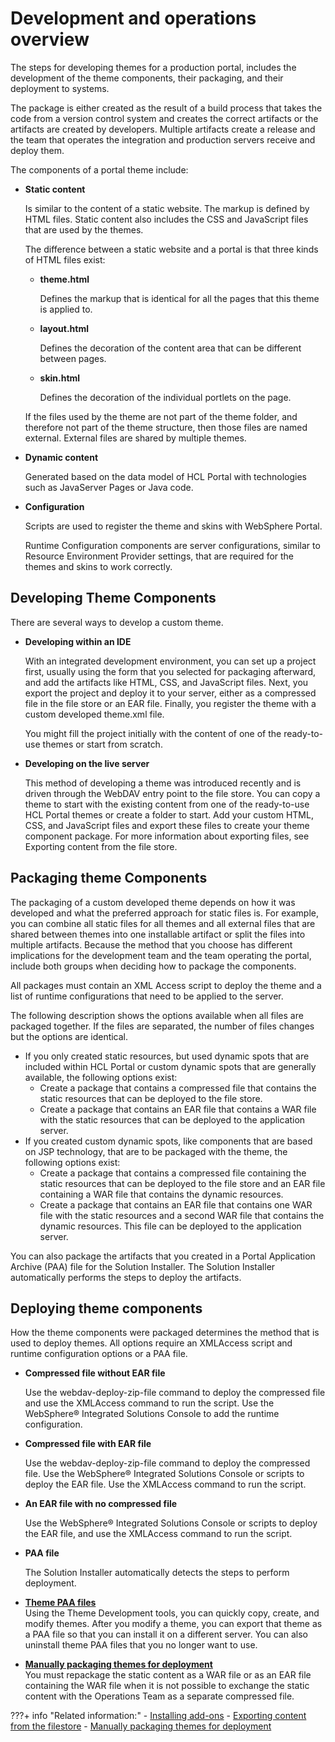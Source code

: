 # Development and operations overview

The steps for developing themes for a production portal, includes the development of the theme components, their packaging, and their deployment to systems.

The package is either created as the result of a build process that takes the code from a version control system and creates the correct artifacts or the artifacts are created by developers. Multiple artifacts create a release and the team that operates the integration and production servers receive and deploy them.

The components of a portal theme include:

-   **Static content**

    Is similar to the content of a static website. The markup is defined by HTML files. Static content also includes the CSS and JavaScript files that are used by the themes.

    The difference between a static website and a portal is that three kinds of HTML files exist:

    -   **theme.html**

        Defines the markup that is identical for all the pages that this theme is applied to.

    -   **layout.html**

        Defines the decoration of the content area that can be different between pages.

    -   **skin.html**

        Defines the decoration of the individual portlets on the page.

    If the files used by the theme are not part of the theme folder, and therefore not part of the theme structure, then those files are named external. External files are shared by multiple themes.

-   **Dynamic content**

    Generated based on the data model of HCL Portal with technologies such as JavaServer Pages or Java code.

-   **Configuration**

    Scripts are used to register the theme and skins with WebSphere Portal.

    Runtime Configuration components are server configurations, similar to Resource Environment Provider settings, that are required for the themes and skins to work correctly.


## Developing Theme Components

There are several ways to develop a custom theme.

-   **Developing within an IDE**

    With an integrated development environment, you can set up a project first, usually using the form that you selected for packaging afterward, and add the artifacts like HTML, CSS, and JavaScript files. Next, you export the project and deploy it to your server, either as a compressed file in the file store or an EAR file. Finally, you register the theme with a custom developed theme.xml file.

    You might fill the project initially with the content of one of the ready-to-use themes or start from scratch.

-   **Developing on the live server**

    This method of developing a theme was introduced recently and is driven through the WebDAV entry point to the file store. You can copy a theme to start with the existing content from one of the ready-to-use HCL Portal themes or create a folder to start. Add your custom HTML, CSS, and JavaScript files and export these files to create your theme component package. For more information about exporting files, see Exporting content from the file store.


## Packaging theme Components

The packaging of a custom developed theme depends on how it was developed and what the preferred approach for static files is. For example, you can combine all static files for all themes and all external files that are shared between themes into one installable artifact or split the files into multiple artifacts. Because the method that you choose has different implications for the development team and the team operating the portal, include both groups when deciding how to package the components.

All packages must contain an XML Access script to deploy the theme and a list of runtime configurations that need to be applied to the server.

The following description shows the options available when all files are packaged together. If the files are separated, the number of files changes but the options are identical.

-   If you only created static resources, but used dynamic spots that are included within HCL Portal or custom dynamic spots that are generally available, the following options exist:
    -   Create a package that contains a compressed file that contains the static resources that can be deployed to the file store.
    -   Create a package that contains an EAR file that contains a WAR file with the static resources that can be deployed to the application server.
-   If you created custom dynamic spots, like components that are based on JSP technology, that are to be packaged with the theme, the following options exist:
    -   Create a package that contains a compressed file containing the static resources that can be deployed to the file store and an EAR file containing a WAR file that contains the dynamic resources.
    -   Create a package that contains an EAR file that contains one WAR file with the static resources and a second WAR file that contains the dynamic resources. This file can be deployed to the application server.

You can also package the artifacts that you created in a Portal Application Archive \(PAA\) file for the Solution Installer. The Solution Installer automatically performs the steps to deploy the artifacts.

## Deploying theme components

How the theme components were packaged determines the method that is used to deploy themes. All options require an XMLAccess script and runtime configuration options or a PAA file.

-   **Compressed file without EAR file**

    Use the webdav-deploy-zip-file command to deploy the compressed file and use the XMLAccess command to run the script. Use the WebSphere® Integrated Solutions Console to add the runtime configuration.

-   **Compressed file with EAR file**

    Use the webdav-deploy-zip-file command to deploy the compressed file. Use the WebSphere® Integrated Solutions Console or scripts to deploy the EAR file. Use the XMLAccess command to run the script.

-   **An EAR file with no compressed file**

    Use the WebSphere® Integrated Solutions Console or scripts to deploy the EAR file, and use the XMLAccess command to run the script.

-   **PAA file**

    The Solution Installer automatically detects the steps to perform deployment.



-   **[Theme PAA files](../dev_op_overview/theme_paa_files/index.md)**  
Using the Theme Development tools, you can quickly copy, create, and modify themes. After you modify a theme, you can export that theme as a PAA file so that you can install it on a different server. You can also uninstall theme PAA files that you no longer want to use.
-   **[Manually packaging themes for deployment](../dev_op_overview/manual_packaging_themes/index.md)**  
You must repackage the static content as a WAR file or as an EAR file containing the WAR file when it is not possible to exchange the static content with the Operations Team as a separate compressed file.


???+ info "Related information:"
    - [Installing add-ons](../../../../deployment/install/traditional/install_addons/index.md)
    - [Exporting content from the filestore](../dev_op_overview/manual_packaging_themes/themeopt_move_expfilestore.md)
    - [Manually packaging themes for deployment](../dev_op_overview/manual_packaging_themes/index.md)

